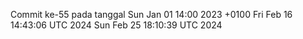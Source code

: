 Commit ke-55 pada tanggal Sun Jan 01 14:00 2023 +0100
Fri Feb 16 14:43:06 UTC 2024
Sun Feb 25 18:10:39 UTC 2024
